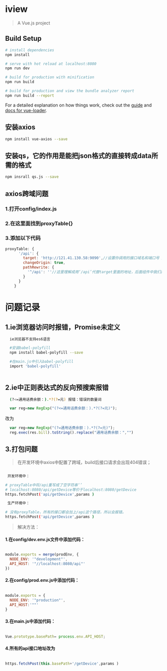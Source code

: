 # iview

> A Vue.js project

## Build Setup

``` bash
# install dependencies
npm install

# serve with hot reload at localhost:8080
npm run dev

# build for production with minification
npm run build

# build for production and view the bundle analyzer report
npm run build --report
```

For a detailed explanation on how things work, check out the [guide](http://vuejs-templates.github.io/webpack/) and [docs for vue-loader](http://vuejs.github.io/vue-loader).

## 安装axios
```bash
npm install vue-axios --save
```

## 安装qs，它的作用是能把json格式的直接转成data所需的格式

```bash
npm insrall qs.js --save
```

## axios跨域问题

### 1.打开config/index.js

### 2.在这里面找到proxyTable{}

### 3.添加以下代码
```javascript
proxyTable: {
      '/api': {
        target: 'http://121.41.130.58:9090',//设置你调用的接口域名和端口号 别忘了加http
        changeOrigin: true,
        pathRewrite: {
          '^/api': ''//这里理解成用‘/api’代替target里面的地址，后面组件中我们掉接口时直接用api代替 比如我要调用'http://40.00.100.100:3002/user/add'，直接写‘/api/user/add’即可
        }
      }
    }
```


# 问题记录

## 1.ie浏览器访问时报错，Promise未定义

``` bash
  ie浏览器不支持es6语言

  #安装babel-polyfill 
  npm install babel-polyfill --save

  #在main.js中引入babel-polyfill 
  import 'babel-polyfill'
    
``` 

## 2.ie中正则表达式的反向预搜索报错

```bash
  (?<=通用话费余额：).*?(?=元) 报错：错误的数量词
```
```javascript
  var reg=new RegExp("(?<=通用话费余额：).*?(?=元)");
```
改为
```javascript
  var reg=new RegExp("(?=通用话费余额：).*?(?=元)");
  reg.exec(res.bill).toString().replace("通用话费余额：","")
```
## 3.打包问题

  > 在开发环境中axios中配置了跨域，build后接口请求会出现404错误；

  ```bash

   开发环境中：

  # proxyTable中将/api重写成了空字符串‘’
  # localhost:8080/api/getDevice等价于localhost:8080/getDevice
  https.fetchPost('api/getDevice',params )

   生产环境中：

  # 没有proxyTable，所有的接口都会加上/api这个路径，所以会报错。
  https.fetchPost('api/getDevice',params )

  ```

  > 解决方法：

  #### 1.在config/dev.env.js文件中添加代码：

  ```javascript

  module.exports = merge(prodEnv, {
    NODE_ENV: '"development"',
    API_HOST: '"//localhost:8080/api"'
  })

  ```  

  #### 2.在config/prod.env.js中添加代码：

  ```javascript

  module.exports = {
    NODE_ENV: '"production"',
    API_HOST:'""'
  }

  ```

  #### 3.在main.js中添加代码：

  ```javascript

  Vue.prototype.basePath= process.env.API_HOST;

  ```

  #### 4.所有的api接口地址改为

  ```javascript

  https.fetchPost(this.basePath+'/getDevice',params )

  ```  
  